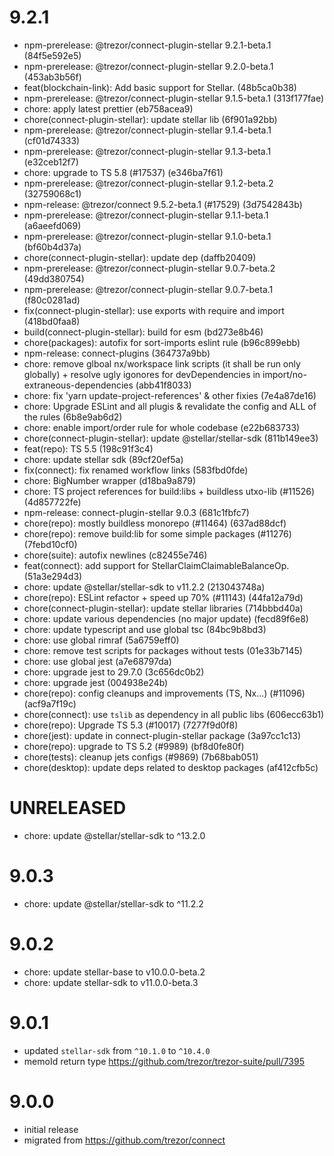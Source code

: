 # 9.2.1

- npm-prerelease: @trezor/connect-plugin-stellar 9.2.1-beta.1 (84f5e592e5)
- npm-prerelease: @trezor/connect-plugin-stellar 9.2.0-beta.1 (453ab3b56f)
- feat(blockchain-link): Add basic support for Stellar. (48b5ca0b38)
- npm-prerelease: @trezor/connect-plugin-stellar 9.1.5-beta.1 (313f177fae)
- chore: apply latest prettier (eb758acea9)
- chore(connect-plugin-stellar): update stellar lib (6f901a92bb)
- npm-prerelease: @trezor/connect-plugin-stellar 9.1.4-beta.1 (cf01d74333)
- npm-prerelease: @trezor/connect-plugin-stellar 9.1.3-beta.1 (e32ceb12f7)
- chore: upgrade to TS 5.8 (#17537) (e346ba7f61)
- npm-prerelease: @trezor/connect-plugin-stellar 9.1.2-beta.2 (32759068c1)
- npm-release: @trezor/connect 9.5.2-beta.1 (#17529) (3d7542843b)
- npm-prerelease: @trezor/connect-plugin-stellar 9.1.1-beta.1 (a6aeefd069)
- npm-prerelease: @trezor/connect-plugin-stellar 9.1.0-beta.1 (bf60b4d37a)
- chore(connect-plugin-stellar): update dep (daffb20409)
- npm-prerelease: @trezor/connect-plugin-stellar 9.0.7-beta.2 (49dd380754)
- npm-prerelease: @trezor/connect-plugin-stellar 9.0.7-beta.1 (f80c0281ad)
- fix(connect-plugin-stellar): use exports with require and import (418bd0faa8)
- build(connect-plugin-stellar): build for esm (bd273e8b46)
- chore(packages): autofix for sort-imports eslint rule (b96c899ebb)
- npm-release: connect-plugins (364737a9bb)
- chore: remove glboal nx/workspace link scripts (it shall be run only globally) + resolve ugly igonores for devDependencies in import/no-extraneous-dependencies (abb41f8033)
- chore: fix 'yarn update-project-references' & other fixies (7e4a87de16)
- chore: Upgrade ESLint and all plugis & revalidate the config and ALL of the rules (6b8e9ab6d2)
- chore: enable import/order rule for whole codebase (e22b683733)
- chore(connect-plugin-stellar): update @stellar/stellar-sdk (811b149ee3)
- feat(repo): TS 5.5 (198c91f3c4)
- chore: update stellar sdk (89cf20ef5a)
- fix(connect): fix renamed workflow links (583fbd0fde)
- chore: BigNumber wrapper (d18ba9a879)
- chore: TS project references for build:libs + buildless utxo-lib (#11526) (4d857722fe)
- npm-release: connect-plugin-stellar 9.0.3 (681c1fbfc7)
- chore(repo): mostly buildless monorepo (#11464) (637ad88dcf)
- chore(repo): remove build:lib for some simple packages (#11276) (7febd10cf0)
- chore(suite): autofix newlines (c82455e746)
- feat(connect): add support for StellarClaimClaimableBalanceOp. (51a3e294d3)
- chore: update @stellar/stellar-sdk to v11.2.2 (213043748a)
- chore(repo): ESLint refactor + speed up 70% (#11143) (44fa12a79d)
- chore(connect-plugin-stellar): update stellar libraries (714bbbd40a)
- chore: update various dependencies (no major update) (fecd89f6e8)
- chore: update typescript and use global tsc (84bc9b8bd3)
- chore: use global rimraf (5a6759eff0)
- chore: remove test scripts for packages without tests (01e33b7145)
- chore: use global jest (a7e68797da)
- chore: upgrade jest to 29.7.0 (3c656dc0b2)
- chore: upgrade jest (004938e24b)
- chore(repo): config cleanups and improvements (TS, Nx...) (#11096) (acf9a7f19c)
- chore(connect): use `tslib` as dependency in all public libs (606ecc63b1)
- chore(repo): Upgrade TS 5.3 (#10017) (7277f9d0f8)
- chore(jest): update in connect-plugin-stellar package (3a97cc1c13)
- chore(repo): upgrade to TS 5.2 (#9989) (bf8d0fe80f)
- chore(tests): cleanup jets configs (#9869) (7b68bab051)
- chore(desktop): update deps related to desktop packages (af412cfb5c)

# UNRELEASED

- chore: update @stellar/stellar-sdk to ^13.2.0

# 9.0.3

- chore: update @stellar/stellar-sdk to ^11.2.2

# 9.0.2

- chore: update stellar-base to v10.0.0-beta.2
- chore: update stellar-sdk to v11.0.0-beta.3

# 9.0.1

- updated `stellar-sdk` from `^10.1.0` to `^10.4.0`
- memoId return type https://github.com/trezor/trezor-suite/pull/7395

# 9.0.0

- initial release
- migrated from https://github.com/trezor/connect
